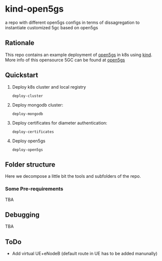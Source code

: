 # kind-open5gs

a repo with different open5gs configs in terms of dissagregation to instantiate customized 5gc based on open5gs

## Rationale

This repo contains an example deployment of [open5gs](https://open5gs.org) in k8s using [kind](https://kind.sigs.k8s.io). More info of this opensource 5GC can be found at [open5gs](https://open5gs.org)

## Quickstart


1. Deploy k8s cluster and local registry

   ```
   deploy-cluster
   ```

2. Deploy mongodb cluster:

   ```
   deploy-mongodb
   ```

3. Deploy certificates for diameter authentication:

   ```
   deploy-certificates
   ``` 

4. Deploy open5gs

   ```
   deploy-open5gs
   ```

## Folder structure

Here we decompose a little bit the tools and subfolders of the repo.

### Some Pre-requirements

TBA


## Debugging

TBA


## ToDo


- Add virtual UE+eNodeB (default route in UE has to be added manunally)

